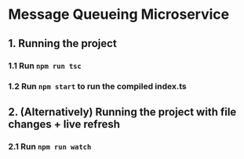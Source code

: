 # Message Queueing Microservice

## 1. Running the project

### 1.1 Run `npm run tsc`

### 1.2 Run `npm start` to run the compiled index.ts

## 2. (Alternatively) Running the project with file changes + live refresh

### 2.1 Run `npm run watch`